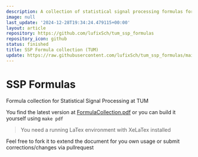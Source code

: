 ```yaml
---
description: A collection of statistical signal processing formulas for TUM
image: null
last_update: '2024-12-28T19:34:24.479115+00:00'
layout: article
repository: https://github.com/lufixSch/tum_ssp_formulas
repository_icon: github
status: finished
title: SSP Formula collection (TUM)
update: https://raw.githubusercontent.com/lufixSch/tum_ssp_formulas/main/README.md
---
```


# SSP Formulas

Formula collection for Statistical Signal Processing at TUM

You find the latest version at [FormulaCollection.pdf](https://github.com/lufixSch/tum_ssp_formulas/blob/main/FormulaCollection.pdf) or you can build it yourself using `make pdf`
> You need a running LaTex environment with XeLaTex installed

Feel free to fork it to extend the document for you own usage or submit corrections/changes via pullrequest